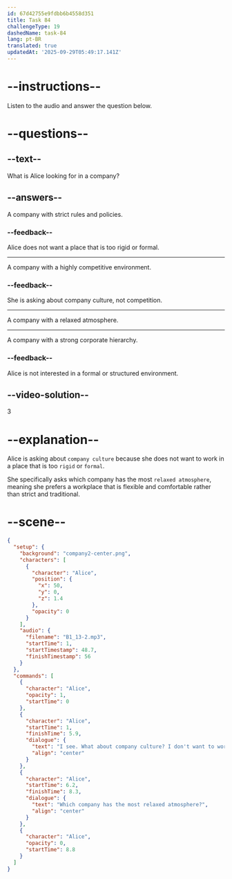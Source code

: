 ```yaml
---
id: 67d42755e9fdbb6b4558d351
title: Task 84
challengeType: 19
dashedName: task-84
lang: pt-BR
translated: true
updatedAt: '2025-09-29T05:49:17.141Z'
---
```


<!-- (Audio) Alice: I see. What about company culture? I don't want to work somewhere that's too rigid or formal. Which company has the most relaxed atmosphere? -->

# --instructions--

Listen to the audio and answer the question below.

# --questions--

## --text--

What is Alice looking for in a company?

## --answers--

A company with strict rules and policies.

### --feedback--

Alice does not want a place that is too rigid or formal.

---

A company with a highly competitive environment.

### --feedback--

She is asking about company culture, not competition.

---

A company with a relaxed atmosphere.

---

A company with a strong corporate hierarchy.

### --feedback--

Alice is not interested in a formal or structured environment.

## --video-solution--

3

# --explanation--

Alice is asking about `company culture` because she does not want to work in a place that is too `rigid` or `formal`.

She specifically asks which company has the most `relaxed atmosphere`, meaning she prefers a workplace that is flexible and comfortable rather than strict and traditional.

# --scene--

```json
{
  "setup": {
    "background": "company2-center.png",
    "characters": [
      {
        "character": "Alice",
        "position": {
          "x": 50,
          "y": 0,
          "z": 1.4
        },
        "opacity": 0
      }
    ],
    "audio": {
      "filename": "B1_13-2.mp3",
      "startTime": 1,
      "startTimestamp": 48.7,
      "finishTimestamp": 56
    }
  },
  "commands": [
    {
      "character": "Alice",
      "opacity": 1,
      "startTime": 0
    },
    {
      "character": "Alice",
      "startTime": 1,
      "finishTime": 5.9,
      "dialogue": {
        "text": "I see. What about company culture? I don't want to work somewhere that's too rigid or formal.",
        "align": "center"
      }
    },
    {
      "character": "Alice",
      "startTime": 6.2,
      "finishTime": 8.3,
      "dialogue": {
        "text": "Which company has the most relaxed atmosphere?",
        "align": "center"
      }
    },
    {
      "character": "Alice",
      "opacity": 0,
      "startTime": 8.8
    }
  ]
}
```
